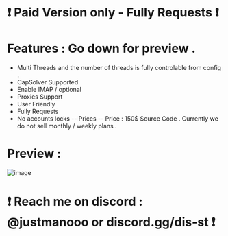 # ❗ Paid Version only - Fully Requests ❗

# Features :  Go down for preview .
- Multi Threads and the number of threads is fully controlable from config . 
- CapSolver Supported
- Enable IMAP / optional 
- Proxies Support 
- User Friendly
- Fully Requests 
- No accounts locks 
-- Prices --
Price : 150$ Source Code . 
Currently we do not sell monthly / weekly plans .

# Preview :
![image](https://github.com/Exploited7/outlook-account-creator/assets/143853197/6f66e039-d33f-42ac-b9f3-bcd9df674c4f)

# ❗ Reach me on discord : @justmanooo or discord.gg/dis-st ❗

